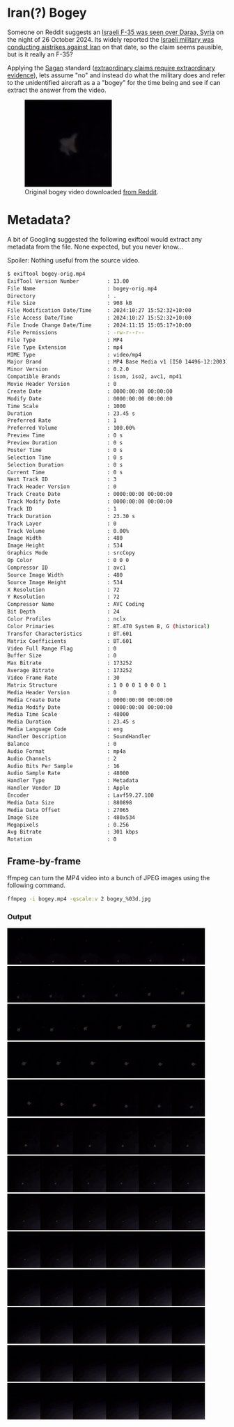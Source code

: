 # Iran(?) Bogey
Someone on Reddit suggests an [Israeli F-35 was seen over Daraa, Syria](https://www.reddit.com/r/aviation/comments/1gcaxaj/israeli_f35_seen_over_daraa_syria_26_oct_2024/) on the night of 26 October 2024. Its widely reported the [Israeli military was conducting aistrikes against Iran](https://en.wikipedia.org/wiki/October_2024_Israeli_strikes_on_Iran) on that date, so the claim seems pausible, but is it really an F-35? 

Applying the [Sagan](https://en.wikipedia.org/wiki/Carl_Sagan) standard ([extraordinary claims require extraordinary evidence](https://en.wikipedia.org/wiki/Extraordinary_claims_require_extraordinary_evidence)), lets assume "no" and instead do what the military does and refer to the unidentified aircraft as a a "bogey" for the time being and see if can extract the answer from the video.

<figure>
    <kbd><img src="readme-bogey_010.png"></kbd>
    <figcaption>Original bogey video downloaded <a href="https://www.reddit.com/r/aviation/comments/1gcaxaj/israeli_f35_seen_over_daraa_syria_26_oct_2024/">from Reddit</a>.</figcaption>
</figure>

# Metadata?
A bit of Googling suggested the following exiftool would extract any metadata from the file. None expected, but you never know...

Spoiler: Nothing useful from the source video. 
 
```bash
$ exiftool bogey-orig.mp4
ExifTool Version Number         : 13.00
File Name                       : bogey-orig.mp4
Directory                       : .
File Size                       : 908 kB
File Modification Date/Time     : 2024:10:27 15:52:32+10:00
File Access Date/Time           : 2024:10:27 15:52:32+10:00
File Inode Change Date/Time     : 2024:11:15 15:05:17+10:00
File Permissions                : -rw-r--r--
File Type                       : MP4
File Type Extension             : mp4
MIME Type                       : video/mp4
Major Brand                     : MP4 Base Media v1 [IS0 14496-12:2003]
Minor Version                   : 0.2.0
Compatible Brands               : isom, iso2, avc1, mp41
Movie Header Version            : 0
Create Date                     : 0000:00:00 00:00:00
Modify Date                     : 0000:00:00 00:00:00
Time Scale                      : 1000
Duration                        : 23.45 s
Preferred Rate                  : 1
Preferred Volume                : 100.00%
Preview Time                    : 0 s
Preview Duration                : 0 s
Poster Time                     : 0 s
Selection Time                  : 0 s
Selection Duration              : 0 s
Current Time                    : 0 s
Next Track ID                   : 3
Track Header Version            : 0
Track Create Date               : 0000:00:00 00:00:00
Track Modify Date               : 0000:00:00 00:00:00
Track ID                        : 1
Track Duration                  : 23.30 s
Track Layer                     : 0
Track Volume                    : 0.00%
Image Width                     : 480
Image Height                    : 534
Graphics Mode                   : srcCopy
Op Color                        : 0 0 0
Compressor ID                   : avc1
Source Image Width              : 480
Source Image Height             : 534
X Resolution                    : 72
Y Resolution                    : 72
Compressor Name                 : AVC Coding
Bit Depth                       : 24
Color Profiles                  : nclx
Color Primaries                 : BT.470 System B, G (historical)
Transfer Characteristics        : BT.601
Matrix Coefficients             : BT.601
Video Full Range Flag           : 0
Buffer Size                     : 0
Max Bitrate                     : 173252
Average Bitrate                 : 173252
Video Frame Rate                : 30
Matrix Structure                : 1 0 0 0 1 0 0 0 1
Media Header Version            : 0
Media Create Date               : 0000:00:00 00:00:00
Media Modify Date               : 0000:00:00 00:00:00
Media Time Scale                : 48000
Media Duration                  : 23.45 s
Media Language Code             : eng
Handler Description             : SoundHandler
Balance                         : 0
Audio Format                    : mp4a
Audio Channels                  : 2
Audio Bits Per Sample           : 16
Audio Sample Rate               : 48000
Handler Type                    : Metadata
Handler Vendor ID               : Apple
Encoder                         : Lavf59.27.100
Media Data Size                 : 880898
Media Data Offset               : 27065
Image Size                      : 480x534
Megapixels                      : 0.256
Avg Bitrate                     : 301 kbps
Rotation                        : 0
```

## Frame-by-frame
ffmpeg can turn the MP4 video into a bunch of JPEG images using the following command.

```bash
ffmpeg -i bogey.mp4 -qscale:v 2 bogey_%03d.jpg
```
### Output
<kdb><img src="./ffmpeg-out/bogey_001.jpg" width="15%" alt="bogey_001.jpg"/></kdb><kdb><img src="./ffmpeg-out/bogey_002.jpg" width="15%" alt="bogey_002.jpg"/></kdb><kdb><img src="./ffmpeg-out/bogey_003.jpg" width="15%" alt="bogey_003.jpg"/></kdb><kdb><img src="./ffmpeg-out/bogey_004.jpg" width="15%" alt="bogey_004.jpg"/></kdb><kdb><img src="./ffmpeg-out/bogey_005.jpg" width="15%" alt="bogey_005.jpg"/></kdb><kdb><img src="./ffmpeg-out/bogey_006.jpg" width="15%" alt="bogey_006.jpg"/></kdb><kdb><img src="./ffmpeg-out/bogey_007.jpg" width="15%" alt="bogey_007.jpg"/></kdb><kdb><img src="./ffmpeg-out/bogey_008.jpg" width="15%" alt="bogey_008.jpg"/></kdb><kdb><img src="./ffmpeg-out/bogey_009.jpg" width="15%" alt="bogey_009.jpg"/></kdb><kdb><img src="./ffmpeg-out/bogey_010.jpg" width="15%" alt="bogey_010.jpg"/></kdb><kdb><img src="./ffmpeg-out/bogey_011.jpg" width="15%" alt="bogey_011.jpg"/></kdb><kdb><img src="./ffmpeg-out/bogey_012.jpg" width="15%" alt="bogey_012.jpg"/></kdb><kdb><img src="./ffmpeg-out/bogey_013.jpg" width="15%" alt="bogey_013.jpg"/></kdb><kdb><img src="./ffmpeg-out/bogey_014.jpg" width="15%" alt="bogey_014.jpg"/></kdb><kdb><img src="./ffmpeg-out/bogey_015.jpg" width="15%" alt="bogey_015.jpg"/></kdb><kdb><img src="./ffmpeg-out/bogey_016.jpg" width="15%" alt="bogey_016.jpg"/></kdb><kdb><img src="./ffmpeg-out/bogey_017.jpg" width="15%" alt="bogey_017.jpg"/></kdb><kdb><img src="./ffmpeg-out/bogey_018.jpg" width="15%" alt="bogey_018.jpg"/></kdb><kdb><img src="./ffmpeg-out/bogey_019.jpg" width="15%" alt="bogey_019.jpg"/></kdb><kdb><img src="./ffmpeg-out/bogey_020.jpg" width="15%" alt="bogey_020.jpg"/></kdb><kdb><img src="./ffmpeg-out/bogey_021.jpg" width="15%" alt="bogey_021.jpg"/></kdb><kdb><img src="./ffmpeg-out/bogey_022.jpg" width="15%" alt="bogey_022.jpg"/></kdb><kdb><img src="./ffmpeg-out/bogey_023.jpg" width="15%" alt="bogey_023.jpg"/></kdb><kdb><img src="./ffmpeg-out/bogey_024.jpg" width="15%" alt="bogey_024.jpg"/></kdb><kdb><img src="./ffmpeg-out/bogey_025.jpg" width="15%" alt="bogey_025.jpg"/></kdb><kdb><img src="./ffmpeg-out/bogey_026.jpg" width="15%" alt="bogey_026.jpg"/></kdb><kdb><img src="./ffmpeg-out/bogey_027.jpg" width="15%" alt="bogey_027.jpg"/></kdb><kdb><img src="./ffmpeg-out/bogey_028.jpg" width="15%" alt="bogey_028.jpg"/></kdb><kdb><img src="./ffmpeg-out/bogey_029.jpg" width="15%" alt="bogey_029.jpg"/></kdb><kdb><img src="./ffmpeg-out/bogey_030.jpg" width="15%" alt="bogey_030.jpg"/></kdb><kdb><img src="./ffmpeg-out/bogey_031.jpg" width="15%" alt="bogey_031.jpg"/></kdb><kdb><img src="./ffmpeg-out/bogey_032.jpg" width="15%" alt="bogey_032.jpg"/></kdb><kdb><img src="./ffmpeg-out/bogey_033.jpg" width="15%" alt="bogey_033.jpg"/></kdb><kdb><img src="./ffmpeg-out/bogey_034.jpg" width="15%" alt="bogey_034.jpg"/></kdb><kdb><img src="./ffmpeg-out/bogey_035.jpg" width="15%" alt="bogey_035.jpg"/></kdb><kdb><img src="./ffmpeg-out/bogey_036.jpg" width="15%" alt="bogey_036.jpg"/></kdb><kdb><img src="./ffmpeg-out/bogey_037.jpg" width="15%" alt="bogey_037.jpg"/></kdb><kdb><img src="./ffmpeg-out/bogey_038.jpg" width="15%" alt="bogey_038.jpg"/></kdb><kdb><img src="./ffmpeg-out/bogey_039.jpg" width="15%" alt="bogey_039.jpg"/></kdb><kdb><img src="./ffmpeg-out/bogey_040.jpg" width="15%" alt="bogey_040.jpg"/></kdb><kdb><img src="./ffmpeg-out/bogey_041.jpg" width="15%" alt="bogey_041.jpg"/></kdb><kdb><img src="./ffmpeg-out/bogey_042.jpg" width="15%" alt="bogey_042.jpg"/></kdb><kdb><img src="./ffmpeg-out/bogey_043.jpg" width="15%" alt="bogey_043.jpg"/></kdb><kdb><img src="./ffmpeg-out/bogey_044.jpg" width="15%" alt="bogey_044.jpg"/></kdb><kdb><img src="./ffmpeg-out/bogey_045.jpg" width="15%" alt="bogey_045.jpg"/></kdb><kdb><img src="./ffmpeg-out/bogey_046.jpg" width="15%" alt="bogey_046.jpg"/></kdb><kdb><img src="./ffmpeg-out/bogey_047.jpg" width="15%" alt="bogey_047.jpg"/></kdb><kdb><img src="./ffmpeg-out/bogey_048.jpg" width="15%" alt="bogey_048.jpg"/></kdb><kdb><img src="./ffmpeg-out/bogey_049.jpg" width="15%" alt="bogey_049.jpg"/></kdb><kdb><img src="./ffmpeg-out/bogey_050.jpg" width="15%" alt="bogey_050.jpg"/></kdb><kdb><img src="./ffmpeg-out/bogey_051.jpg" width="15%" alt="bogey_051.jpg"/></kdb><kdb><img src="./ffmpeg-out/bogey_052.jpg" width="15%" alt="bogey_052.jpg"/></kdb><kdb><img src="./ffmpeg-out/bogey_053.jpg" width="15%" alt="bogey_053.jpg"/></kdb><kdb><img src="./ffmpeg-out/bogey_054.jpg" width="15%" alt="bogey_054.jpg"/></kdb><kdb><img src="./ffmpeg-out/bogey_055.jpg" width="15%" alt="bogey_055.jpg"/></kdb><kdb><img src="./ffmpeg-out/bogey_056.jpg" width="15%" alt="bogey_056.jpg"/></kdb><kdb><img src="./ffmpeg-out/bogey_057.jpg" width="15%" alt="bogey_057.jpg"/></kdb><kdb><img src="./ffmpeg-out/bogey_058.jpg" width="15%" alt="bogey_058.jpg"/></kdb><kdb><img src="./ffmpeg-out/bogey_059.jpg" width="15%" alt="bogey_059.jpg"/></kdb><kdb><img src="./ffmpeg-out/bogey_060.jpg" width="15%" alt="bogey_060.jpg"/></kdb><kdb><img src="./ffmpeg-out/bogey_061.jpg" width="15%" alt="bogey_061.jpg"/></kdb><kdb><img src="./ffmpeg-out/bogey_062.jpg" width="15%" alt="bogey_062.jpg"/></kdb><kdb><img src="./ffmpeg-out/bogey_063.jpg" width="15%" alt="bogey_063.jpg"/></kdb><kdb><img src="./ffmpeg-out/bogey_064.jpg" width="15%" alt="bogey_064.jpg"/></kdb><kdb><img src="./ffmpeg-out/bogey_065.jpg" width="15%" alt="bogey_065.jpg"/></kdb><kdb><img src="./ffmpeg-out/bogey_066.jpg" width="15%" alt="bogey_066.jpg"/></kdb><kdb><img src="./ffmpeg-out/bogey_067.jpg" width="15%" alt="bogey_067.jpg"/></kdb><kdb><img src="./ffmpeg-out/bogey_068.jpg" width="15%" alt="bogey_068.jpg"/></kdb><kdb><img src="./ffmpeg-out/bogey_069.jpg" width="15%" alt="bogey_069.jpg"/></kdb><kdb><img src="./ffmpeg-out/bogey_070.jpg" width="15%" alt="bogey_070.jpg"/></kdb><kdb><img src="./ffmpeg-out/bogey_071.jpg" width="15%" alt="bogey_071.jpg"/></kdb><kdb><img src="./ffmpeg-out/bogey_072.jpg" width="15%" alt="bogey_072.jpg"/></kdb><kdb><img src="./ffmpeg-out/bogey_073.jpg" width="15%" alt="bogey_073.jpg"/></kdb><kdb><img src="./ffmpeg-out/bogey_074.jpg" width="15%" alt="bogey_074.jpg"/></kdb><kdb><img src="./ffmpeg-out/bogey_075.jpg" width="15%" alt="bogey_075.jpg"/></kdb><kdb><img src="./ffmpeg-out/bogey_076.jpg" width="15%" alt="bogey_076.jpg"/></kdb><kdb><img src="./ffmpeg-out/bogey_077.jpg" width="15%" alt="bogey_077.jpg"/></kdb><kdb><img src="./ffmpeg-out/bogey_078.jpg" width="15%" alt="bogey_078.jpg"/>
